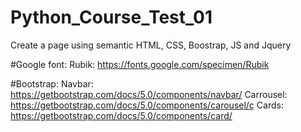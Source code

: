 # Python_Course_Test_01
Create a page using semantic HTML, CSS, Boostrap, JS and Jquery

#Google font:
Rubik: https://fonts.google.com/specimen/Rubik

#Bootstrap:
Navbar: https://getbootstrap.com/docs/5.0/components/navbar/
Carrousel: https://getbootstrap.com/docs/5.0/components/carousel/ç
Cards: https://getbootstrap.com/docs/5.0/components/card/